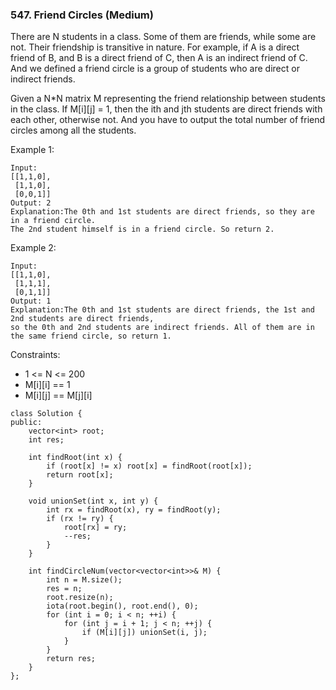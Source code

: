 ### 547. Friend Circles (Medium)

There are N students in a class. Some of them are friends, while some are not. Their friendship is transitive in nature. For example, if A is a direct friend of B, and B is a direct friend of C, then A is an indirect friend of C. And we defined a friend circle is a group of students who are direct or indirect friends.

Given a N*N matrix M representing the friend relationship between students in the class. If M[i][j] = 1, then the ith and jth students are direct friends with each other, otherwise not. And you have to output the total number of friend circles among all the students.

Example 1:

```
Input: 
[[1,1,0],
 [1,1,0],
 [0,0,1]]
Output: 2
Explanation:The 0th and 1st students are direct friends, so they are in a friend circle. 
The 2nd student himself is in a friend circle. So return 2.
```

Example 2:

```
Input: 
[[1,1,0],
 [1,1,1],
 [0,1,1]]
Output: 1
Explanation:The 0th and 1st students are direct friends, the 1st and 2nd students are direct friends, 
so the 0th and 2nd students are indirect friends. All of them are in the same friend circle, so return 1.
```
 
Constraints:

- 1 <= N <= 200
- M[i][i] == 1
- M[i][j] == M[j][i]

```
class Solution {
public:
    vector<int> root;
    int res;
    
    int findRoot(int x) {
        if (root[x] != x) root[x] = findRoot(root[x]);
        return root[x];
    }
    
    void unionSet(int x, int y) {
        int rx = findRoot(x), ry = findRoot(y);
        if (rx != ry) {
            root[rx] = ry;
            --res;
        }
    }
    
    int findCircleNum(vector<vector<int>>& M) {
        int n = M.size();
        res = n;
        root.resize(n);
        iota(root.begin(), root.end(), 0);
        for (int i = 0; i < n; ++i) {
            for (int j = i + 1; j < n; ++j) {
                if (M[i][j]) unionSet(i, j);
            }
        }
        return res;
    }
};
```
